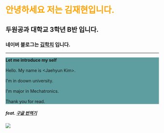<!DOCTYPE html>
<html lang="ko">
<head>
  <title>Document</title>
  <style>
    #name{color: orange;}
    #egi{background-color: cadetblue;}
  </style>
</head>
<body>
  <h1 id = "name">안녕하세요 저는 김재현입니다.</h1>
  <H2>두원공과 대학교 3학년 B반 입니다.</H2>
  <h3>네이버 블로그는 <a href="https://blog.naver.com/12k3k21" target="_blank"">김학치</a> 입니다.</h3>
  
  <hr>
  <P id = "egi"><b>Let me introduce my self</b><br><br>
  Hello. My name is &lt;Jaehyun Kim&gt;.<br><br>
  I'm in doown university.<br><br>
  I'm major in Mechatronics.<br><br>
  Thank you for read.</P>
  <h5>feat. <a href="https://translate.google.co.kr/?hl=ko" target="_blank"">구글 번역기</a></h5>
  <img src="image_1.png">
</body>
</html>
